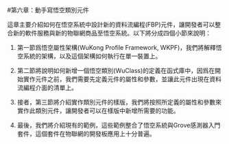 #第六章：動手寫悟空類別元件

這章主要介紹如何在悟空系統中設計新的資料流編程(FBP)元件，讓開發者可以整合新的軟件服務與新的物聯網商品至悟空系統。以下將分成四個小節來說明：   

1. 第一節爲悟空屬性架構(WuKong Profile Framework, WKPF)，我們將解釋悟空系統的架構，以及這個架構如何執行在單一裝置上。  

2. 第二節將說明如何新增一個悟空類別(WuClass)的定義在函式庫中，因爲在開始實作元件之前，我們需要先定義元件的屬性和參數，並讓此元件出現在資料流編程介面的清單上。  

3. 接者，第三節將介紹實作類別元件的樣版，我們將按照所定義的屬性和參數來實作此類別元件，讓開發者可以在樣版中新增所需要的功能。  

4. 最後，我們將介紹現有的範例，這些範例整合了悟空系統與Grove感測器入門套件，這個套件在物聯網的開發板應用上十分普遍。

<!--#Chapter 6: Building New WuClasses -->   

<!--IoT applcation  developers  may create new WuClasses in WuKong to enrich their application design and to connect to new hardware. In this chapter, we show how to create new WuClasses in four sections:   

1. In the WuKong Profile Framework section, we explain the system architecture of the WuKong Profile Framework running on each device node.

2. [Adding a New WuClass Definition](Ch6_Add_a_New_Definition.md) shows how to add a new WuClass definition in the WuKong WuClass library.  Once a new WuClass is defined, a new entry will be created in the available WuClasses panel when restarting  Master's FBP editor.   

3. In the [Implementing a WuClass from Definition](Ch6_Implement_a_WuClass_by_Definition.md), we present the template of a WuKong device implementation.  
   
   Inside of the template, developers can create specific functionalities for the WuClasses defined earlier.
   
4. We show some examples on WuClasses built for Grove Sensor Modules. These modules are the most commonly used in many IoT applications.-->



